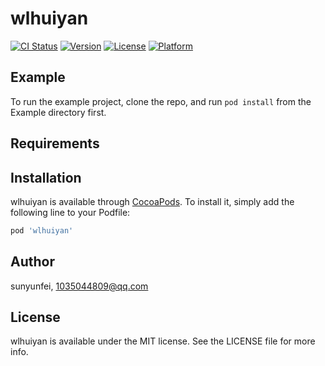 # wlhuiyan

[![CI Status](https://img.shields.io/travis/sunyunfei/wlhuiyan.svg?style=flat)](https://travis-ci.org/sunyunfei/wlhuiyan)
[![Version](https://img.shields.io/cocoapods/v/wlhuiyan.svg?style=flat)](https://cocoapods.org/pods/wlhuiyan)
[![License](https://img.shields.io/cocoapods/l/wlhuiyan.svg?style=flat)](https://cocoapods.org/pods/wlhuiyan)
[![Platform](https://img.shields.io/cocoapods/p/wlhuiyan.svg?style=flat)](https://cocoapods.org/pods/wlhuiyan)

## Example

To run the example project, clone the repo, and run `pod install` from the Example directory first.

## Requirements

## Installation

wlhuiyan is available through [CocoaPods](https://cocoapods.org). To install
it, simply add the following line to your Podfile:

```ruby
pod 'wlhuiyan'
```

## Author

sunyunfei, 1035044809@qq.com

## License

wlhuiyan is available under the MIT license. See the LICENSE file for more info.
